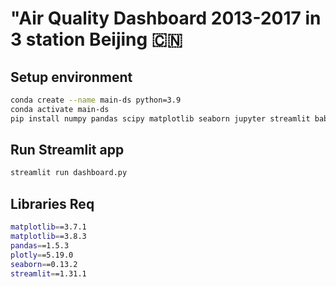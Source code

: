 # "Air Quality Dashboard 2013-2017 in 3 station Beijing 🇨🇳 

## Setup environment
```bash
conda create --name main-ds python=3.9
conda activate main-ds
pip install numpy pandas scipy matplotlib seaborn jupyter streamlit babel
```

## Run Streamlit app 
```bash
streamlit run dashboard.py
```

## Libraries Req
```bash
matplotlib==3.7.1
matplotlib==3.8.3
pandas==1.5.3
plotly==5.19.0
seaborn==0.13.2
streamlit==1.31.1
```
